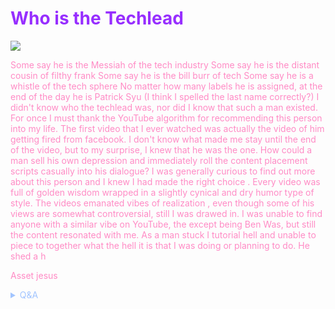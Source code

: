 # <span style='color:#972eff;'>Who is the Techlead</span>

![](https://media1.giphy.com/media/FoVzfcqCDSb7zCynOp/giphy.gif?cid=82a1493bfts3k0dgcxyoddm9nnj55znxywhls92fy3ijmgi4&rid=giphy.gif)

<span style='color:#ff8bc5;'>
Some say he is the Messiah of the tech industry
Some say he is the distant cousin of filthy frank
Some say he is the bill burr of tech
Some say he is a whistle of the tech sphere
No matter how many labels he is assigned, at the end of the day he is Patrick Syu (I think I spelled the last name correctly?)
I didn't know who the techlead was, nor did I know that such a man existed. For once I must thank the YouTube algorithm for recommending this person into my life. The first video that I ever watched was actually the video of him getting fired from facebook. I don't know what made me stay until the end of the video, but to my surprise, I knew that he was the one. How could a man sell his own depression and immediately roll the content placement scripts casually into his dialogue? I was generally curious to find out more about this person and I knew I had made the right choice . Every video was full of golden wisdom wrapped in a slightly cynical and dry humor type of style. The videos emanated vibes of realization , even though some of his views are somewhat controversial, still I was drawed in. I was unable to find anyone with a  similar vibe on YouTube, the except being Ben Was, but still the content resonated with me. As a man stuck I tutorial hell and unable to piece to together what the hell it is that I was doing or planning to do. He shed a h

Asset jesus

</span>

<!-- Prince Kaizen Namwali -->

<span style='color:#a2c5ff;'>

<details markdown='1'><summary>Q&A</summary>


</details>

</span>
